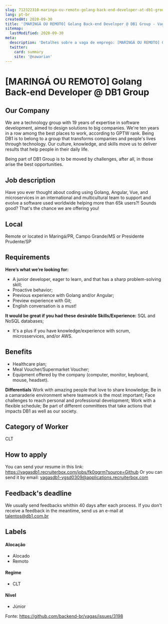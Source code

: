```yaml
---
slug: 712322310-maringa-ou-remoto-golang-back-end-developer-at-db1-group
lang: pt-br
createdAt: 2020-09-30
title: '[MARINGÁ OU REMOTO] Golang Back-end Developer @ DB1 Group - Vaga de Emprego'
sitemap:
  lastModified: 2020-09-30
meta:
  description: 'Detalhes sobre a vaga de emprego: [MARINGÁ OU REMOTO] Golang Back-end Developer @ DB1 Group'
  twitter:
    card: summary
    site: '@nawarian'
---
```


# [MARINGÁ OU REMOTO] Golang Back-end Developer @ DB1 Group

## Our Company
We are a technology group with 19 years of expertise in software development, aimed to design solutions to big companies. We're ten years in a row among the best places to work, according to GPTW rank.
Being DB1 is to belong to a group that transforms companies and people's lives through technology. Our culture, knowledge, and skills move us to deliver results that help people in their daily life.

Being part of DB1 Group is to be moved by challenges, after all, in those arise the best opportunities.

## Job description

Have you ever thought about coding using Golang, Angular, Vue, and microservices in an international and multicultural team to support and evolve a software used worldwide helping more than 65k users?! Sounds good? That's the chance we are offering you! 

## Local

Remote or located in Maringá/PR, Campo Grande/MS or Presidente Prudente/SP

## Requirements

**Here’s what we’re looking for:**
- A junior developer, eager to learn, and that has a sharp problem-solving skill;
- Proactive behavior;
- Previous experience with Golang and/or Angular;
- Preview experience with Git;
- English conversation is a must!

**It would be great if you had these desirable Skills/Experience:**
 SQL and NoSQL databases;
- It's a plus if you have knowledge/experience with scrum, microsservices, and/or AWS.

## Benefits
- Healthcare plan;
- Meal Voucher/Supermarket Voucher;
- Equipment offered by the company (computer, monitor, keyboard, mouse, headset).

**Differentials**
Work with amazing people that love to share knowledge;
Be in a camaraderie environment where teamwork is the most important;
Face challenges to reach personal and professional development;
Work with a flexible schedule;
Be part of different committees that take actions that impacts DB1 as well as our society.

## Category of Worker

CLT

## How to apply
You can send your resume in this link: https://vagasdb1.recruiterbox.com/jobs/fk0qgrm?source=Github
Or you can send it by email: vagasdb1-vgsd0309@applications.recruiterbox.com

## Feedback's deadline

We usually send feedbacks whithin 40 days after each process. 
If you don't receive a feedback in the meantime, send us an e-mail at talentos@db1.com.br

## Labels

#### Alocação
- Alocado
- Remoto

#### Regime
- CLT

#### Nível
- Júnior




Fonte: https://github.com/backend-br/vagas/issues/3198